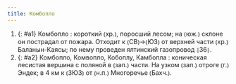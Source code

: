 ```yaml
---
title: Комбопло
---
```


1. {: #a1} Комбопло
: короткий ⦅хр.⦆, поросший лесом; на ⦅юж.⦆ склоне он пострадал от пожара. Отходит к ⦅СВ⦆→⦅ЮЗ⦆ от верхней части ⦅хр.⦆ Баланын-Каясы; по нему проведен ялтинский газопровод ⦃З6⦄.
2. {: #a2} Комбопло, Комвопло, Кобоплу, Камбопла
: коническая лесистая вершина с поляной в ⦅зап.⦆ части. На узком ⦅зап.⦆ отроге ⦅г.⦆ Эндек; в 4 км к ⦅ЗЮЗ⦆ от ⦅н.п.⦆ Многоречье ⦅Бахч.⦆.
